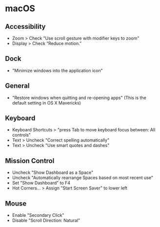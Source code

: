 # macOS

## Accessibility
* Zoom > Check "Use scroll gesture with modifier keys to zoom"
* Display > Check “Reduce motion.”

## Dock
* "Minimize windows into the application icon"

## General
* "Restore windows when quitting and re-opening apps" (This is the default setting in OS X Mavericks)

## Keyboard
* Keyboard Shortcuts > "press Tab to move keyboard focus between: All controls"
* Text > Uncheck "Correct spelling automatically"
* Text > Uncheck "Use smart quotes and dashes"

## Mission Control
* Uncheck "Show Dashboard as a Space"
* Uncheck "Automatically rearrange Spaces based on most recent use"
* Set "Show Dashboard" to F4
* Hot Corners… > Assign "Start Screen Saver" to lower left

## Mouse
* Enable "Secondary Click"
* Disable "Scroll Direction: Natural"
